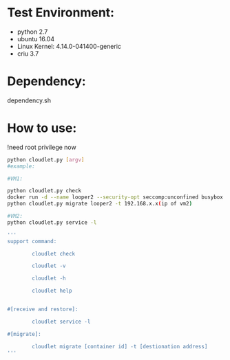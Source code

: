 # Test Environment:

- python 2.7
- ubuntu 16.04
- Linux Kernel: 4.14.0-041400-generic
- criu 3.7

# Dependency:
dependency.sh

# How to use:

!need root privilege now
```sh
python cloudlet.py [argv]
#example:

#VM1:

python cloudlet.py check
docker run -d --name looper2 --security-opt seccomp:unconfined busybox /bin/sh -c 'i=0; while true; do echo $i; i=$(expr $i + 1); sleep 1; done'
python cloudlet.py migrate looper2 -t 192.168.x.x(ip of vm2)

#VM2:
python cloudlet.py service -l        

'''
support command:

        cloudlet check

        cloudlet -v

        cloudlet -h

        cloudlet help


#[receive and restore]:

        cloudlet service -l

#[migrate]:

        cloudlet migrate [container id] -t [destionation address]
'''

```

